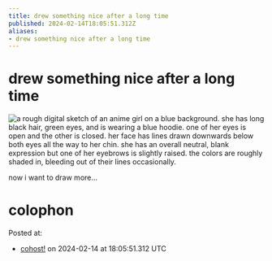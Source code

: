 ```yaml
---
title: drew something nice after a long time
published: 2024-02-14T18:05:51.312Z
aliases:
- drew something nice after a long time
---
```


# drew something nice after a long time

![a rough digital sketch of an anime girl on a blue background. she has long black hair, green eyes, and is wearing a blue hoodie. one of her eyes is open and the other is closed. her face has lines drawn downwards below both eyes all the way to her chin. she has an overall neutral, blank expression but one of her eyebrows is slightly raised. the colors are roughly shaded in, bleeding out of their lines occasionally.](20240214-pressure-avatar.png)

now i want to draw more...

# colophon

Posted at:
- [cohost!](https://cohost.org/exodrifter/post/4474233-drew-something-nice) on 2024-02-14 at 18:05:51.312 UTC
